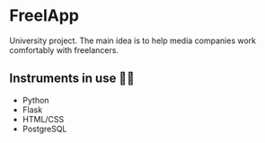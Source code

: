 # FreelApp
University project. The main idea is to help media companies work comfortably with freelancers.

## Instruments in use 👨‍💻
- Python
- Flask
- HTML/CSS
- PostgreSQL

